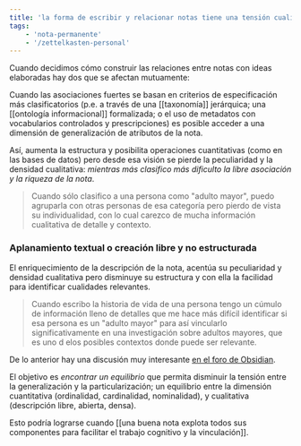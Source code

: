 ```yaml
---
title: 'la forma de escribir y relacionar notas tiene una tensión cualitativa-cuantitativa'
tags: 
    - 'nota-permanente'
    - '/zettelkasten-personal'
---
```

Cuando decidimos cómo construir las relaciones entre notas con ideas elaboradas hay dos  que se afectan mutuamente: 

Cuando las asociaciones fuertes se basan en criterios de especificación más clasificatorios (p.e. a través de una [[taxonomía]] jerárquica; una [[ontología informacional]] formalizada; o el uso de metadatos con vocabularios controlados y prescripciones) es posible acceder a una dimensión de generalización de atributos de la nota.

Así, aumenta la estructura y posibilita operaciones cuantitativas (como en las bases de datos) pero desde esa visión se pierde la peculiaridad y la densidad cualitativa: *mientras más clasifico más dificulto la libre asociación y la riqueza de la nota*.

>Cuando sólo clasifico a una persona como "adulto mayor", puedo agruparla con otras personas de esa categoría pero pierdo de vista su individualidad, con lo cual carezco de mucha información cualitativa de detalle y contexto.

### Aplanamiento textual o creación libre y no estructurada

El enriquecimiento de la descripción de la nota, acentúa su peculiaridad y densidad cualitativa pero disminuye su estructura y con ella la facilidad para identificar cualidades relevantes.

>Cuando escribo la historia de vida de una persona tengo un cúmulo de información lleno de detalles que me hace más difícil identificar si esa persona es un "adulto mayor" para así vincularlo significativamente en una investigación sobre adultos mayores, que es uno d elos posibles contextos donde puede ser relevante.

De lo anterior hay una discusión muy interesante [en el foro de Obsidian](https://forum.obsidian.md/t/in-what-ways-can-we-form-useful-relationships-between-notes-long-read/702/13?u=a_bahez).

El objetivo es *encontrar un equilibrio* que permita disminuir la tensión entre la generalización y la particularización; un equilibrio entre la dimensión cuantitativa (ordinalidad, cardinalidad, nominalidad), y cualitativa (descripción libre, abierta, densa).

Esto podría lograrse cuando [[una buena nota explota todos sus componentes para facilitar el trabajo cognitivo y la vinculación]].